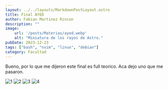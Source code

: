 ```yaml
---
layout: ../../layouts/MarkdownPostLayout.astro
title: Final AYED
author: Fabian Martinez Rincon
description: ""
image:
    url: '/posts/Materias/ayed.webp'
    alt: "Miniatura de los rayos de Astro."
pubDate: 2023-12-23
tags: ["bash", "nvim", "linux", "debian"]
category: Facultad
---
```


Bueno, por lo que me dijeron este final es full teorico. Aca dejo uno que me pasaron.

![1](https://github.com/Fabian-Martinez-Rincon/AyED/assets/55964635/ef5aff49-4269-4f1f-8164-8b301808ecbb)
![2](https://github.com/Fabian-Martinez-Rincon/AyED/assets/55964635/8c762ffb-5961-49a9-b99b-4ac3b927375a)
![3](https://github.com/Fabian-Martinez-Rincon/AyED/assets/55964635/32d10c94-08e8-432b-aeda-1948cd2a8448)
![4](https://github.com/Fabian-Martinez-Rincon/AyED/assets/55964635/54d41cb9-7478-4416-870a-a6936c30fced)